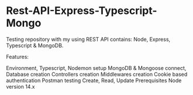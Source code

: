 # Rest-API-Express-Typescript-Mongo
Testing repository with my using REST API contains: Node, Express, Typescript &amp; MongoDB.

Features:

Environment, Typescript, Nodemon setup
MongoDB & Mongoose connect, Database creation
Controllers creation
Middlewares creation
Cookie based authentication
Postman testing
Create, Read, Update
Prerequisites
Node version 14.x
